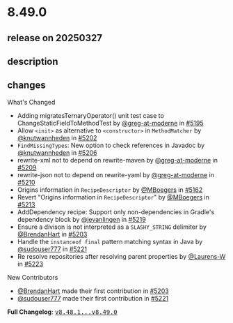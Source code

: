 # 8.49.0

## release on 20250327

## description

## changes

What's Changed

* Adding migratesTernaryOperator() unit test case to ChangeStaticFieldToMethodTest by <a class="user-mention notranslate" data-hovercard-type="user" data-hovercard-url="/users/greg-at-moderne/hovercard" data-octo-click="hovercard-link-click" data-octo-dimensions="link_type:self" href="https://github.com/greg-at-moderne">@greg-at-moderne</a> in <a class="issue-link js-issue-link" data-error-text="Failed to load title" data-id="2931875440" data-permission-text="Title is private" data-url="https://github.com/openrewrite/rewrite/issues/5195" data-hovercard-type="pull_request" data-hovercard-url="/openrewrite/rewrite/pull/5195/hovercard" href="https://github.com/openrewrite/rewrite/pull/5195">#5195</a>
* Allow <code>&lt;init&gt;</code> as alternative to <code>&lt;constructor&gt;</code> in <code>MethodMatcher</code> by <a class="user-mention notranslate" data-hovercard-type="user" data-hovercard-url="/users/knutwannheden/hovercard" data-octo-click="hovercard-link-click" data-octo-dimensions="link_type:self" href="https://github.com/knutwannheden">@knutwannheden</a> in <a class="issue-link js-issue-link" data-error-text="Failed to load title" data-id="2936029189" data-permission-text="Title is private" data-url="https://github.com/openrewrite/rewrite/issues/5202" data-hovercard-type="pull_request" data-hovercard-url="/openrewrite/rewrite/pull/5202/hovercard" href="https://github.com/openrewrite/rewrite/pull/5202">#5202</a>
* <code>FindMissingTypes</code>: New option to check references in Javadoc by <a class="user-mention notranslate" data-hovercard-type="user" data-hovercard-url="/users/knutwannheden/hovercard" data-octo-click="hovercard-link-click" data-octo-dimensions="link_type:self" href="https://github.com/knutwannheden">@knutwannheden</a> in <a class="issue-link js-issue-link" data-error-text="Failed to load title" data-id="2938245124" data-permission-text="Title is private" data-url="https://github.com/openrewrite/rewrite/issues/5206" data-hovercard-type="pull_request" data-hovercard-url="/openrewrite/rewrite/pull/5206/hovercard" href="https://github.com/openrewrite/rewrite/pull/5206">#5206</a>
* rewrite-xml not to depend on rewrite-maven by <a class="user-mention notranslate" data-hovercard-type="user" data-hovercard-url="/users/greg-at-moderne/hovercard" data-octo-click="hovercard-link-click" data-octo-dimensions="link_type:self" href="https://github.com/greg-at-moderne">@greg-at-moderne</a> in <a class="issue-link js-issue-link" data-error-text="Failed to load title" data-id="2942859328" data-permission-text="Title is private" data-url="https://github.com/openrewrite/rewrite/issues/5209" data-hovercard-type="pull_request" data-hovercard-url="/openrewrite/rewrite/pull/5209/hovercard" href="https://github.com/openrewrite/rewrite/pull/5209">#5209</a>
* rewrite-json not to depend on rewrite-yaml by <a class="user-mention notranslate" data-hovercard-type="user" data-hovercard-url="/users/greg-at-moderne/hovercard" data-octo-click="hovercard-link-click" data-octo-dimensions="link_type:self" href="https://github.com/greg-at-moderne">@greg-at-moderne</a> in <a class="issue-link js-issue-link" data-error-text="Failed to load title" data-id="2942915214" data-permission-text="Title is private" data-url="https://github.com/openrewrite/rewrite/issues/5210" data-hovercard-type="pull_request" data-hovercard-url="/openrewrite/rewrite/pull/5210/hovercard" href="https://github.com/openrewrite/rewrite/pull/5210">#5210</a>
* Origins information in <code>RecipeDescriptor</code> by <a class="user-mention notranslate" data-hovercard-type="user" data-hovercard-url="/users/MBoegers/hovercard" data-octo-click="hovercard-link-click" data-octo-dimensions="link_type:self" href="https://github.com/MBoegers">@MBoegers</a> in <a class="issue-link js-issue-link" data-error-text="Failed to load title" data-id="2913363520" data-permission-text="Title is private" data-url="https://github.com/openrewrite/rewrite/issues/5162" data-hovercard-type="pull_request" data-hovercard-url="/openrewrite/rewrite/pull/5162/hovercard" href="https://github.com/openrewrite/rewrite/pull/5162">#5162</a>
* Revert "Origins information in <code>RecipeDescriptor</code>" by <a class="user-mention notranslate" data-hovercard-type="user" data-hovercard-url="/users/MBoegers/hovercard" data-octo-click="hovercard-link-click" data-octo-dimensions="link_type:self" href="https://github.com/MBoegers">@MBoegers</a> in <a class="issue-link js-issue-link" data-error-text="Failed to load title" data-id="2946313706" data-permission-text="Title is private" data-url="https://github.com/openrewrite/rewrite/issues/5213" data-hovercard-type="pull_request" data-hovercard-url="/openrewrite/rewrite/pull/5213/hovercard" href="https://github.com/openrewrite/rewrite/pull/5213">#5213</a>
* AddDependency recipe: Support only non-dependencies in Gradle's dependency block by <a class="user-mention notranslate" data-hovercard-type="user" data-hovercard-url="/users/jevanlingen/hovercard" data-octo-click="hovercard-link-click" data-octo-dimensions="link_type:self" href="https://github.com/jevanlingen">@jevanlingen</a> in <a class="issue-link js-issue-link" data-error-text="Failed to load title" data-id="2949607918" data-permission-text="Title is private" data-url="https://github.com/openrewrite/rewrite/issues/5219" data-hovercard-type="pull_request" data-hovercard-url="/openrewrite/rewrite/pull/5219/hovercard" href="https://github.com/openrewrite/rewrite/pull/5219">#5219</a>
* Ensure a divison is not interpreted as a <code>SLASHY_STRING</code> delimiter by <a class="user-mention notranslate" data-hovercard-type="user" data-hovercard-url="/users/BrendanHart/hovercard" data-octo-click="hovercard-link-click" data-octo-dimensions="link_type:self" href="https://github.com/BrendanHart">@BrendanHart</a> in <a class="issue-link js-issue-link" data-error-text="Failed to load title" data-id="2936248488" data-permission-text="Title is private" data-url="https://github.com/openrewrite/rewrite/issues/5203" data-hovercard-type="pull_request" data-hovercard-url="/openrewrite/rewrite/pull/5203/hovercard" href="https://github.com/openrewrite/rewrite/pull/5203">#5203</a>
* Handle the <code>instanceof final</code> pattern matching syntax in Java by <a class="user-mention notranslate" data-hovercard-type="user" data-hovercard-url="/users/sudouser777/hovercard" data-octo-click="hovercard-link-click" data-octo-dimensions="link_type:self" href="https://github.com/sudouser777">@sudouser777</a> in <a class="issue-link js-issue-link" data-error-text="Failed to load title" data-id="2950205859" data-permission-text="Title is private" data-url="https://github.com/openrewrite/rewrite/issues/5221" data-hovercard-type="pull_request" data-hovercard-url="/openrewrite/rewrite/pull/5221/hovercard" href="https://github.com/openrewrite/rewrite/pull/5221">#5221</a>
* Re resolve repositories after resolving parent properties by <a class="user-mention notranslate" data-hovercard-type="user" data-hovercard-url="/users/Laurens-W/hovercard" data-octo-click="hovercard-link-click" data-octo-dimensions="link_type:self" href="https://github.com/Laurens-W">@Laurens-W</a> in <a class="issue-link js-issue-link" data-error-text="Failed to load title" data-id="2950532801" data-permission-text="Title is private" data-url="https://github.com/openrewrite/rewrite/issues/5223" data-hovercard-type="pull_request" data-hovercard-url="/openrewrite/rewrite/pull/5223/hovercard" href="https://github.com/openrewrite/rewrite/pull/5223">#5223</a>

New Contributors

* <a class="user-mention notranslate" data-hovercard-type="user" data-hovercard-url="/users/BrendanHart/hovercard" data-octo-click="hovercard-link-click" data-octo-dimensions="link_type:self" href="https://github.com/BrendanHart">@BrendanHart</a> made their first contribution in <a class="issue-link js-issue-link" data-error-text="Failed to load title" data-id="2936248488" data-permission-text="Title is private" data-url="https://github.com/openrewrite/rewrite/issues/5203" data-hovercard-type="pull_request" data-hovercard-url="/openrewrite/rewrite/pull/5203/hovercard" href="https://github.com/openrewrite/rewrite/pull/5203">#5203</a>
* <a class="user-mention notranslate" data-hovercard-type="user" data-hovercard-url="/users/sudouser777/hovercard" data-octo-click="hovercard-link-click" data-octo-dimensions="link_type:self" href="https://github.com/sudouser777">@sudouser777</a> made their first contribution in <a class="issue-link js-issue-link" data-error-text="Failed to load title" data-id="2950205859" data-permission-text="Title is private" data-url="https://github.com/openrewrite/rewrite/issues/5221" data-hovercard-type="pull_request" data-hovercard-url="/openrewrite/rewrite/pull/5221/hovercard" href="https://github.com/openrewrite/rewrite/pull/5221">#5221</a>

<strong>Full Changelog</strong>: <a class="commit-link" href="https://github.com/openrewrite/rewrite/compare/v8.48.1...v8.49.0"><tt>v8.48.1...v8.49.0</tt></a>

